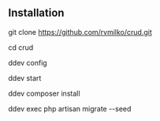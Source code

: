 ## Installation

git clone https://github.com/rvmilko/crud.git

cd crud

ddev config

ddev start

ddev composer install

ddev exec php artisan migrate --seed